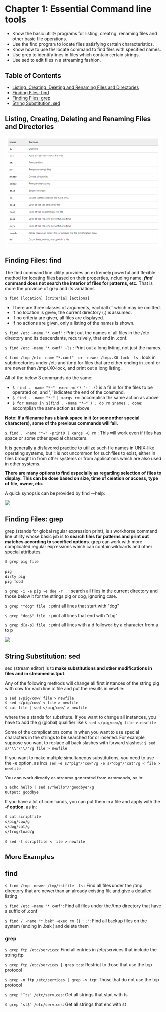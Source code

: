 # Chapter 1: Essential Command line tools

- Know the basic utility programs for listing, creating, renaming files and other basic file operations.
- Use the find program to locate files satisfying certain characteristics.​
- Know how to use the locate command to find files with specified names.
- Use grep to identify lines in files which contain certain strings.
- Use sed to edit files in a streaming fashion.

## Table of Contents
<div id="user-content-toc">
  <ul>
    <li><a href="#listing-creating-deleting-and-renaming-files-and-directories">Listing, Creating, Deleting and Renaming Files and Directories</a></li>
    <li><a href="#finding-files-find">Finding Files: find</a></li>
    <li><a href="#finding-files-grep">Finding Files: grep</a></li>
    <li><a href="#string-substitution-sed">String Substitution: sed</a></li>
  </ul>
</div>


## Listing, Creating, Deleting and Renaming Files and Directories

<img src="./images/chapter1_1.png"/>

## Finding Files: find

The find command line utility provides an extremely powerful and flexible method for locating files based on their properties, including name. **_find_ command does not search the interior of files for patterns, etc.** That is more the province of grep and its variations

```
$ find [location] [criteria] [actions]
```

- There are three classes of arguments, each/all of which may be omitted. 
- If no location is given, the current directory (.) is assumed. 
- If no criteria are given, all files are displayed. 
- If no actions are given, only a listing of the names is shown.

```$ find /etc -name "*.conf"``` : Print out the names of all files in the /etc directory and its descendants, recursively, that end in .conf.

```$ find /etc -name "*.conf" -ls``` : Print out a long listing, not just the names.

```$ find /tmp /etc -name "*.conf" -or -newer /tmp/.X0-lock -ls``` : look in subdirectories under /etc and /tmp for files that are either ending in .conf or are newer than /tmp/.X0-lock, and print out a long listing.


All of the below 3 commands do the same:
- ```$ find . -name "*~" -exec rm {} ';'``` : {} is a fill in for the files to be operated on, and ';' indicates the end of the command.
- ```$ find . -name "*~" | xargs rm```: accomplish the same action as above
- ```$ for names in $(find . -name "*~" ) ; do rm $names ; done```: accomplish the same action as above

**Note: If a filename has a blank space in it (or some other special characters), some of the previous commands will fail.**

```$ find . -name "*~" -print0 | xargs -0 rm``` : This will work even if files has space or some other special characters.

It is generally a disfavored practice to utilize such file names in UNIX-like operating systems, but it is not uncommon for such files to exist, either in files brought in from other systems or from applications which are also used in other systems.

**​There are many options to find especially as regarding selection of files to display. This can be done based on size, time of creation or access, type of file, owner, etc.**

A quick synopsis can be provided by find --help:

<img src="./images/chapter1_3.png"/>

## Finding Files: grep

grep (stands for global regular expression print), is a workhorse command line utility whose basic job is to **search files for patterns and print out matches according to specified options**. grep can work with more complicated regular expressions which can contain wildcards and other special attributes.

```
$ grep pig file

pig
dirty pig
pig food
```

```$ grep -i -e pig -e dog -r .``` : search all files in the current directory and those below it for the strings pig or dog, ignoring case.

```$ grep "^dog" file ``` : print all lines that start with "dog"

```$ grep "dog$" file ``` : print all lines that end with "dog"

```$ grep d[a-p] file ``` : print all lines with a d followed by a character from a to p

<img src="./images/chapter1_2.png"/>


## String Substitution: sed

sed (stream editor) is to **make substitutions and other modifications in files and in streamed output**.

Any of the following methods will change all first instances of the string pig with cow for each line of file and put the results in newfile:
```
$ sed s/pig/cow/ file > newfile
$ sed s/pig/cow/ < file > newfile
$ cat file | sed s/pig/cow/ > newfile
```
where the s stands for substitute. If you want to change all instances, you have to add the g (global) qualifier like ```$ sed s/pig/cow/g file > newfile```

Some of the complications come in when you want to use special characters in the strings to be searched for or inserted. For example, suppose you want to replace all back slashes with forward slashes: ```$ sed s/'\\'/'\/'/g file > newfile```

If you want to make multiple simultaneous substitutions, you need to use the -e option, as in:```$ sed -e s/"pig"/"cow"/g -e s/"dog"/"cat"/g < file > newfile```

You can work directly on streams generated from commands, as in:
```
$ echo hello | sed s/"hello"/"goodbye"/g
Output: goodbye
```

If you have a lot of commands, you can put them in a file and apply with the **-f option**, as in:

```
$ cat scriptfile
s/pig/cow/g
s/dog/cat/g
s/frog/toad/g

$ sed -f scriptfile < file > newfile
```

## More Examples

## find

```$ find /tmp -newer /tmp/tstfile -ls``` : Find all files under the /tmp directory that are newer than an already existing file and give a detailed listing

```$ find /etc -name "*.conf"```: Find all files under the /tmp directory that have a suffix of .conf

```$ find / -name "*.bak" -exec rm {} ';'```: Find all backup files on the system (ending in .bak ) and delete them

### grep

```$ grep ftp /etc/services```: Find all entries in /etc/services that include the string ftp

```$ grep ftp /etc/services | grep tcp```: Restrict to those that use the tcp protocol

```$ grep -n ftp /etc/services | grep -v tcp```: Those that do not use the tcp protocol

```$ grep 'ˆts' /etc/services```: Get all strings that start with ts

```$ grep 'st$' /etc/services```: Get all strings that end with st


